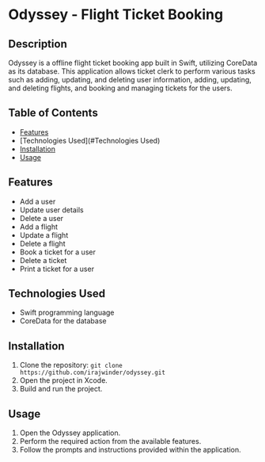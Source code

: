 # Odyssey - Flight Ticket Booking 

## Description
Odyssey is a offline flight ticket booking app built in Swift, utilizing CoreData as its database. This application allows ticket clerk to perform various tasks such as adding, updating, and deleting user information, adding, updating, and deleting flights, and booking and managing tickets for the users.

## Table of Contents

- [Features](#features)
- [Technologies Used](#Technologies Used)
- [Installation](#Installation)
- [Usage](#usage)

## Features
- Add a user
- Update user details
- Delete a user
- Add a flight
- Update a flight
- Delete a flight
- Book a ticket for a user
- Delete a ticket
- Print a ticket for a user

## Technologies Used
- Swift programming language
- CoreData for the database

## Installation
1. Clone the repository: `git clone https://github.com/irajwinder/odyssey.git`
2. Open the project in Xcode.
3. Build and run the project.

## Usage
1. Open the Odyssey application.
2. Perform the required action from the available features.
3. Follow the prompts and instructions provided within the application.
